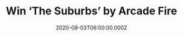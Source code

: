 ---
campaign-uuid: "c-89e201a7-e88f-4318-9bce-75b8f5528888"
type: "Competition"
category: "Music"
date: "2020-08-03T06:00:00.000Z"
end-date: "2020-09-03T23:59:00.000Z"
disable-form: false
is_promoted: false
has_entry_page: true
title: "Win ‘The Suburbs’ by Arcade Fire"
competition-description: "<p>'The Suburbs' turns 10 years old and we are giving away\
  \ a copy of the third studio album by the critically-acclaimed Canadian indie rock\
  \ band Arcade Fire. The album debuted at #1 in the UK Albums Chart and features\
  \ the single 'We Used to Wait’.</p>\n<p>Click below for a chance to win.</p>\n"
hero-header: "Win ‘The Suburbs’ by Arcade Fire"
terms-confirmation: "N/A"
banner-img: "https://assets.expresslyapp.com/asset-f89e9bbf-0c71-4c5b-a054-5373927e15ba.jpg"
logo-left-href: "aaa.nme.com"
logo-left-image: "https://assets.expresslyapp.com/asset-c687cf9b-7951-4fd3-a27e-8573d3f3c1f8.jpg"
logo-left-title: "NME AAA"
bg-image-hero: "https://assets.expresslyapp.com/asset-734325c4-3b1e-4e97-b602-abd954dbf4a4.jpg"
bg-image-first: "https://assets.expresslyapp.com/asset-db6b3739-9564-4781-a52b-dd9a819a3232.jpg"
section1-content: "<p>An album which becomes part of your daily routine. Yes, we are\
  \ talking about Arcade Fire third studio album ‘The Suburbs’, an absolutely must\
  \ for an Arcade Fire fan. The album debuted at #1 in the UK Albums Chart and features\
  \ the single 'We Used to Wait’.</p>\n<p>’Ready To Start’ ‘Month Of May’, ‘Rococo’\
  \ are some of the amazing songs you could find in their record. Click below for\
  \ a chance to win.</p>\n"
entry-title: "Win ‘The Suburbs’ by Arcade Fire"
entry-content: "<p>Enter the draw to win ‘The Suburbs’ by Arcade Fire by completing\
  \ the form below before 23:59 on the 3rd of September 2020.</p>\n"
has-winner: false
prize-description: "‘The Suburbs’ by Arcade Fire"
special-conditions: "Multiple entries are allowed up to one every day.\r\n\r\nThis\
  \ competition is also available on: https://club.expressly.io/competitions/arcade-fire-the-suburbs"
country-restrictions:
- "GB"
---